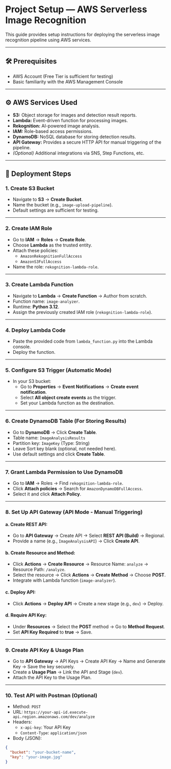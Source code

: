# Project Setup — AWS Serverless Image Recognition

This guide provides setup instructions for deploying the serverless image recognition pipeline using AWS services.

---

## 🛠️ Prerequisites
- AWS Account (Free Tier is sufficient for testing)
- Basic familiarity with the AWS Management Console

---

## ⚙️ AWS Services Used
- **S3:** Object storage for images and detection result reports.
- **Lambda:** Event-driven function for processing images.
- **Rekognition:** AI-powered image analysis.
- **IAM:** Role-based access permissions.
- **DynamoDB:** NoSQL database for storing detection results.
- **API Gateway:** Provides a secure HTTP API for manual triggering of the pipeline.
- *(Optional)* Additional integrations via SNS, Step Functions, etc.

---

## 🚀 Deployment Steps

### 1. Create S3 Bucket
- Navigate to **S3** → **Create Bucket**.
- Name the bucket (e.g., `image-upload-pipeline`).
- Default settings are sufficient for testing.

---

### 2. Create IAM Role
- Go to **IAM** → **Roles** → **Create Role**.
- Choose **Lambda** as the trusted entity.
- Attach these policies:
  - `AmazonRekognitionFullAccess`
  - `AmazonS3FullAccess`
- Name the role: `rekognition-lambda-role`.

---

### 3. Create Lambda Function
- Navigate to **Lambda** → **Create Function** → Author from scratch.
- Function name: `image-analyzer`.
- Runtime: **Python 3.12**.
- Assign the previously created IAM role (`rekognition-lambda-role`).

---

### 4. Deploy Lambda Code
- Paste the provided code from `lambda_function.py` into the Lambda console.
- Deploy the function.

---

### 5. Configure S3 Trigger (Automatic Mode)
- In your S3 bucket:
  - Go to **Properties** → **Event Notifications** → **Create event notification**.
  - Select **All object create events** as the trigger.
  - Set your Lambda function as the destination.

---

### 6. Create DynamoDB Table (For Storing Results)
- Go to **DynamoDB** → Click **Create Table**.
- Table name: `ImageAnalysisResults`
- Partition key: `ImageKey` (Type: String)
- Leave Sort key blank (optional, not needed here).
- Use default settings and click **Create Table**.

---

### 7. Grant Lambda Permission to Use DynamoDB
- Go to **IAM** → Roles → Find `rekognition-lambda-role`.
- Click **Attach policies** → Search for `AmazonDynamoDBFullAccess`.
- Select it and click **Attach Policy**.

---

### 8. Set Up API Gateway (API Mode - Manual Triggering)
#### a. Create REST API:
- Go to **API Gateway** → Create API → Select **REST API (Build)** → Regional.
- Provide a name (e.g., `ImageAnalysisAPI`) → Click **Create API**.

#### b. Create Resource and Method:
- Click **Actions** → **Create Resource** → Resource Name: `analyze` → Resource Path: `/analyze`.
- Select the resource → Click **Actions** → **Create Method** → Choose **POST**.
- Integrate with Lambda function (`image-analyzer`).

#### c. Deploy API:
- Click **Actions** → **Deploy API** → Create a new stage (e.g., `dev`) → Deploy.

#### d. Require API Key:
- Under **Resources** → Select the **POST** method → Go to **Method Request**.
- Set **API Key Required** to **true** → Save.

---

### 9. Create API Key & Usage Plan
- Go to **API Gateway** → API Keys → Create API Key → Name and Generate Key → Save the key securely.
- Create a **Usage Plan** → Link the API and Stage (`dev`).
- Attach the API Key to the Usage Plan.

---

### 10. Test API with Postman (Optional)
- Method: `POST`
- URL: `https://your-api-id.execute-api.region.amazonaws.com/dev/analyze`
- Headers:
  - `x-api-key`: Your API Key
  - `Content-Type`: `application/json`
- Body (JSON):
```json
{
  "bucket": "your-bucket-name",
  "key": "your-image.jpg"
}
